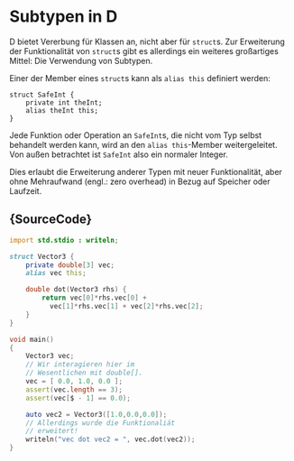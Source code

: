 # Subtypen in D

D bietet Vererbung für Klassen an, nicht aber für 
`struct`s. Zur Erweiterung der Funktionalität von 
`struct`s gibt es allerdings ein weiteres großartiges
Mittel: Die Verwendung von Subtypen.

Einer der Member eines `struct`s kann als 
`alias this` definiert werden:

    struct SafeInt {
        private int theInt;
        alias theInt this;
    }

Jede Funktion oder Operation an `SafeInt`s,
die nicht vom Typ selbst behandelt werden kann, 
wird an den `alias this`-Member weitergeleitet.
Von außen betrachtet ist `SafeInt` also ein 
normaler Integer.

Dies erlaubt die Erweiterung anderer Typen
mit neuer Funktionalität, aber ohne Mehraufwand
(engl.: zero overhead) in Bezug auf Speicher oder
Laufzeit. 

## {SourceCode}

```d
import std.stdio : writeln;

struct Vector3 {
    private double[3] vec;
    alias vec this;

    double dot(Vector3 rhs) {
        return vec[0]*rhs.vec[0] +
          vec[1]*rhs.vec[1] + vec[2]*rhs.vec[2];
    }
}

void main()
{
    Vector3 vec;
    // Wir interagieren hier im 
    // Wesentlichen mit double[].
    vec = [ 0.0, 1.0, 0.0 ];
    assert(vec.length == 3);
    assert(vec[$ - 1] == 0.0);

    auto vec2 = Vector3([1.0,0.0,0.0]);
    // Allerdings wurde die Funktionaliät
    // erweitert!
    writeln("vec dot vec2 = ", vec.dot(vec2));
}
```
